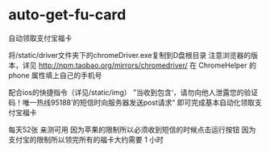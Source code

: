 # auto-get-fu-card
自动领取支付宝福卡

将/static/driver文件夹下的chromeDriver.exe复制到D盘根目录
注意浏览器的版本，详见 http://npm.taobao.org/mirrors/chromedriver/
在 ChromeHelper 的 phone 属性填上自己的手机号

配合ios的快捷指令（详见/static/img）
    ”当收到包含‘，请勿向他人泄露您的验证码！唯一热线95188’的短信时向服务器发送post请求“
即可完成基本自动化领取支付宝福卡

每天52张 亲测可用
因为苹果的限制所以必须收到短信的时候点击运行按钮
因为支付宝的限制所以领完所有的福卡大约需要 1 小时
